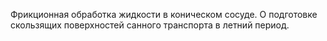 Фрикционная обработка жидкости в коническом сосуде.
О подготовке скользящих поверхностей санного транспорта в летний период.
